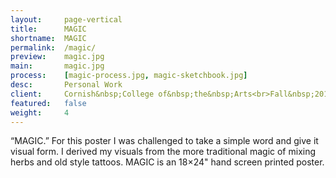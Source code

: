 ```yaml
---
layout:     page-vertical
title:      MAGIC
shortname:  MAGIC
permalink:  /magic/
preview:    magic.jpg
main:       magic.jpg
process:    [magic-process.jpg, magic-sketchbook.jpg]
desc:       Personal Work
client:     Cornish&nbsp;College of&nbsp;the&nbsp;Arts<br>Fall&nbsp;2015
featured:   false
weight:     4
---
```


“MAGIC.” For this poster I was challenged to take a simple word and give it visual form. I derived my visuals from the more traditional magic of mixing herbs and old style tattoos. MAGIC is an 18×24" hand screen printed poster.
